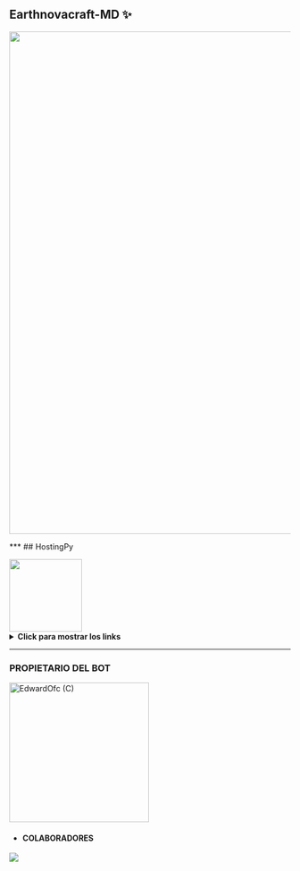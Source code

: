 ## Earthnovacraft-MD ✨

<p align="center">
<img src="https://files.catbox.moe/7vqo97.png" alt="" width="900"/>
</p>
***
## HostingPy
</p> 
<a href="https://dahs.hostingpy.shop/"><img src="https://files.catbox.moe/lr92z2.jpg" height="130px"></a>

<details>
 <summary><b>Click para mostrar los links</b></summary>

- **Dashboard:** [`Aquí`](https://dahs.hostingpy.shop/)
- **Panel:** [`Aquí`](https://panel.hostingpy.shop/)
- **Registrarse:** [`Aquí`](https://dahs.hostingpy.shop/register)
- **Canal de WhatsApp:** [`Aquí`](https://whatsapp.com/channel/0029Vak4e1R4NVifmh8Tvi3q)
- **Comunidad:** [`Aquí`](https://chat.whatsapp.com/HT9YFbWTuqO0DQrq6Xxhvx)
- **Contacto:** [`AdrianOficial`](https://wa.me/595976126756)
</details>

***
</details>

### PROPIETARIO DEL BOT
<a href="https://github.com/Edwardofc"><img src="https://github.com/Edwardofc.png" width="250" height="250" alt="EdwardOfc (C)"/></a>

- #### COLABORADORES 
<a href="https://github.com/Edwardofc/Earthnovacraft-MD/graphs/contributors">
<img src="https://contrib.rocks/image?repo=Edwardofc/Earthnovacraft-MD" /> 
</a>

